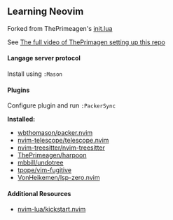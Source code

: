 ## Learning Neovim

Forked from ThePrimeagen's [init.lua](https://github.com/ThePrimeagen/init.lua)

See [The full video of ThePrimagen setting up this repo](https://www.youtube.com/watch?v=w7i4amO_zaE)

#### Langage server protocol
Install using `:Mason`

#### Plugins
Configure plugin and run `:PackerSync`

**Installed:**
* [wbthomason/packer.nvim](https://github.com/wbthomason/packer.nvim)
* [nvim-telescope/telescope.nvim](https://github.com/nvim-telescope/telescope.nvim)
* [nvim-treesitter/nvim-treesitter](https://github.com/nvim-treesitter/nvim-treesitter)
* [ThePrimeagen/harpoon](https://github.com/ThePrimeagen/harpoon)
* [mbbill/undotree](https://github.com/mbbill/undotree)
* [tpope/vim-fugitive](https://github.com/tpope/vim-fugitive)
* [VonHeikemen/lsp-zero.nvim](https://github.com/VonHeikemen/lsp-zero.nvim)


#### Additional Resources
* [nvim-lua/kickstart.nvim](https://github.com/nvim-lua/kickstart.nvim)
